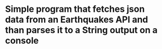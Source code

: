 # Simple program that fetches json data from an Earthquakes API and than parses it to a String output on a console
